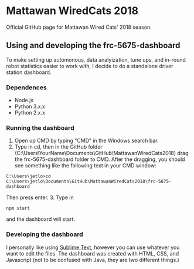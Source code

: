 # Mattawan WiredCats 2018

Official GitHub page for Mattawan Wired Cats' 2018 season.

## Using and developing the frc-5675-dashboard
To make setting up automonous, data analyization, tune ups, and in-round robot statistics easier to work with, I decide to do a standalone driver station dashboard.

### Dependences
* Node.js
* Python 3.x.x
* Python 2.x.x

### Running the dashboard
1. Open up CMD by typing "CMD" in the Windows search bar.
2. Type in cd, then in the GitHub folder (C:\Users\YourName\Documents\GitHub\MattawanWiredCats2018) drag the frc-5675-dashboard folder to CMD. After the dragging, you should see something like the following text in your CMD window:
```
C:\Users\jetlo>cd C:\Users\jetlo\Documents\GitHub\MattawanWiredCats2018\frc-5675-dashboard
```
Then press enter.
3. Type in
```
npm start
```
and the dashboard will start.

### Developing the dashboard
I personally like using [Sublime Text](https://www.sublimetext.com/), however you can use whatever you want to edit the files. The dashboard was created with HTML, CSS, and Javascript (not to be confused with Java, they are two different things.)
